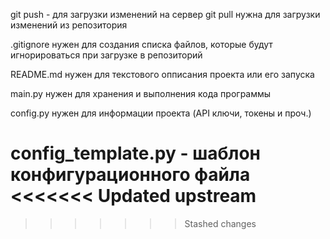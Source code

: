 git push - для загрузки изменений на сервер
git pull нужна для загрузки изменений из репозитория

.gitignore нужен для создания списка файлов, которые будут 
игнорироваться при загрузке в репозиторий

README.md нужен для текстового опписания проекта или его запуска

main.py нужен для хранения и выполнения кода программы

config.py нужен для информации проекта (API ключи, токены и проч.)

config_template.py - шаблон конфигурационного файла
<<<<<<< Updated upstream
=======

>>>>>>> Stashed changes
